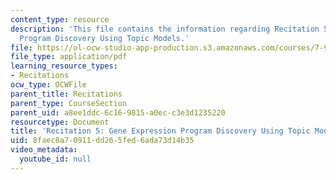 ```yaml
---
content_type: resource
description: 'This file contains the information regarding Recitation 5: Gene Expression
  Program Discovery Using Topic Models.'
file: https://ol-ocw-studio-app-production.s3.amazonaws.com/courses/7-91j-foundations-of-computational-and-systems-biology-spring-2014/8faec8a70911dd265fed6ada73d14b35_MIT7_91JS14_Rec_3-7-14.pdf
file_type: application/pdf
learning_resource_types:
- Recitations
ocw_type: OCWFile
parent_title: Recitations
parent_type: CourseSection
parent_uid: a8ee1ddc-6c16-9815-a0ec-c3e3d1235220
resourcetype: Document
title: 'Recitation 5: Gene Expression Program Discovery Using Topic Models'
uid: 8faec8a7-0911-dd26-5fed-6ada73d14b35
video_metadata:
  youtube_id: null
---
```

